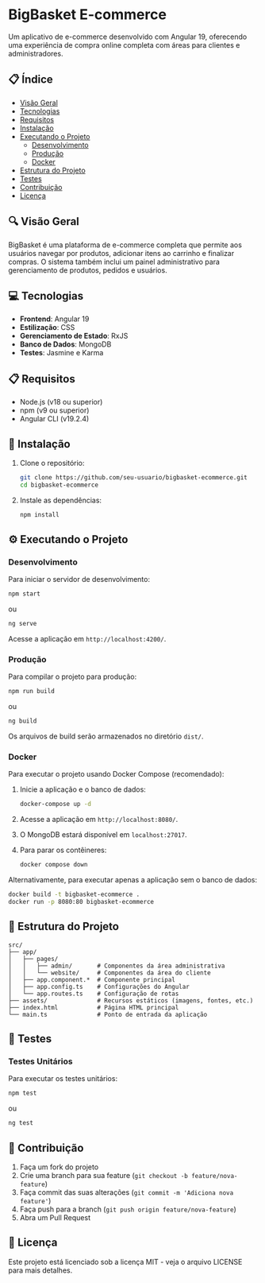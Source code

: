 # BigBasket E-commerce

Um aplicativo de e-commerce desenvolvido com Angular 19, oferecendo uma experiência de compra online completa com áreas para clientes e administradores.

## 📋 Índice

- [Visão Geral](#visão-geral)
- [Tecnologias](#tecnologias)
- [Requisitos](#requisitos)
- [Instalação](#instalação)
- [Executando o Projeto](#executando-o-projeto)
  - [Desenvolvimento](#desenvolvimento)
  - [Produção](#produção)
  - [Docker](#docker)
- [Estrutura do Projeto](#estrutura-do-projeto)
- [Testes](#testes)
- [Contribuição](#contribuição)
- [Licença](#licença)

## 🔍 Visão Geral

BigBasket é uma plataforma de e-commerce completa que permite aos usuários navegar por produtos, adicionar itens ao carrinho e finalizar compras. O sistema também inclui um painel administrativo para gerenciamento de produtos, pedidos e usuários.

## 💻 Tecnologias

- **Frontend**: Angular 19
- **Estilização**: CSS
- **Gerenciamento de Estado**: RxJS
- **Banco de Dados**: MongoDB
- **Testes**: Jasmine e Karma

## 📋 Requisitos

- Node.js (v18 ou superior)
- npm (v9 ou superior)
- Angular CLI (v19.2.4)

## 🚀 Instalação

1. Clone o repositório:
   ```bash
   git clone https://github.com/seu-usuario/bigbasket-ecommerce.git
   cd bigbasket-ecommerce
   ```

2. Instale as dependências:
   ```bash
   npm install
   ```

## ⚙️ Executando o Projeto

### Desenvolvimento

Para iniciar o servidor de desenvolvimento:

```bash
npm start
```

ou

```bash
ng serve
```

Acesse a aplicação em `http://localhost:4200/`.

### Produção

Para compilar o projeto para produção:

```bash
npm run build
```

ou

```bash
ng build
```

Os arquivos de build serão armazenados no diretório `dist/`.

### Docker

Para executar o projeto usando Docker Compose (recomendado):

1. Inicie a aplicação e o banco de dados:
   ```bash
   docker-compose up -d
   ```

2. Acesse a aplicação em `http://localhost:8080/`.

3. O MongoDB estará disponível em `localhost:27017`.

4. Para parar os contêineres:
   ```bash
   docker compose down
   ```

Alternativamente, para executar apenas a aplicação sem o banco de dados:

```bash
docker build -t bigbasket-ecommerce .
docker run -p 8080:80 bigbasket-ecommerce
```

## 📁 Estrutura do Projeto

```
src/
├── app/
│   ├── pages/
│   │   ├── admin/       # Componentes da área administrativa
│   │   └── website/     # Componentes da área do cliente
│   ├── app.component.*  # Componente principal
│   ├── app.config.ts    # Configurações do Angular
│   └── app.routes.ts    # Configuração de rotas
├── assets/              # Recursos estáticos (imagens, fontes, etc.)
├── index.html           # Página HTML principal
└── main.ts              # Ponto de entrada da aplicação
```

## 🧪 Testes

### Testes Unitários

Para executar os testes unitários:

```bash
npm test
```

ou

```bash
ng test
```

## 🤝 Contribuição

1. Faça um fork do projeto
2. Crie uma branch para sua feature (`git checkout -b feature/nova-feature`)
3. Faça commit das suas alterações (`git commit -m 'Adiciona nova feature'`)
4. Faça push para a branch (`git push origin feature/nova-feature`)
5. Abra um Pull Request

## 📄 Licença

Este projeto está licenciado sob a licença MIT - veja o arquivo LICENSE para mais detalhes.
